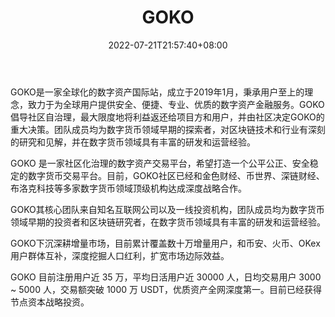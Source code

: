 ﻿---
weight: 
title: "GOKO"
description: "GOKO是一家全球化的数字资产国…"
date: 2022-07-21T21:57:40+08:00
lastmod: 2022-07-21T16:45:40+08:00
draft: false
authors: ["seven"]
featuredImage: "goko.webp"
link: "https://www.goko.com/"
tags: ["交易所","GOKO"]
categories: ["navigation"]
navigation: ["交易所"]
lightgallery: true
toc: true
pinned: false
recommend: false
recommend1: false
---
GOKO是一家全球化的数字资产国际站，成立于2019年1月，秉承用户至上的理念，致力于为全球用户提供安全、便捷、专业、优质的数字资产金融服务。GOKO倡导社区自治理，最大限度地将利益返还给项目方和用户，并由社区决定GOKO的重大决策。团队成员均为数字货币领域早期的探索者，对区块链技术和行业有深刻的研究和见解，并在数字货币领域具有丰富的研发和运营经验。

GOKO 是一家社区化治理的数字资产交易平台，希望打造一个公平公正、安全稳定的数字货币交易平台。目前，GOKO社区已经和金色财经、币世界、深链财经、布洛克科技等多家数字货币领域顶级机构达成深度战略合作。

 GOKO其核心团队来自知名互联网公司以及一线投资机构，团队成员均为数字货币领域早期的投资者和区块链研究者，在数字货币领域具有丰富的研发和运营经验。

 GOKO下沉深耕增量市场，目前累计覆盖数十万增量用户，和币安、火币、OKex 用户群体互补，深度挖掘人口红利，扩宽市场边际效益。

 GOKO 目前注册用户近 35 万，平均日活用户近 30000 人，日均交易用户 3000 ~ 5000 人，交易额突破 1000 万 USDT，优质资产全网深度第一。目前已经获得节点资本战略投资。